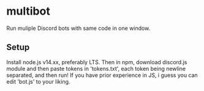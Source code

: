 # multibot
Run muliple Discord bots with same code in one window.

## Setup
Install node.js v14.xx, preferably LTS. Then in npm, download discord.js module and then paste tokens in 'tokens.txt', each token being newline separated, and then run! If you have prior experience in JS, i guess you can edit 'bot.js' to your liking. 
